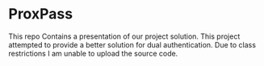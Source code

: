 # ProxPass
This repo Contains a presentation of our project solution.
This project attempted to provide a better solution for dual authentication.
Due to class restrictions I am unable to upload the source code.
